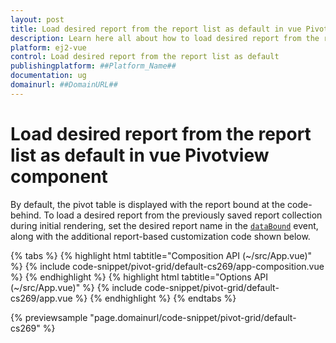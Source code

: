 ```yaml
---
layout: post
title: Load desired report from the report list as default in vue Pivotview component | Syncfusion
description: Learn here all about how to load desired report from the report list as default in Syncfusion vue Pivotview component of Syncfusion Essential JS 2 and more.
platform: ej2-vue
control: Load desired report from the report list as default 
publishingplatform: ##Platform_Name##
documentation: ug
domainurl: ##DomainURL##
---
```


<!-- markdownlint-disable MD009 -->

# Load desired report from the report list as default in vue Pivotview component

By default, the pivot table is displayed with the report bound at the code-behind. To load a desired report from the previously saved report collection during initial rendering, set the desired report name in the [`dataBound`](https://ej2.syncfusion.com/vue/documentation/api/pivotview/#databound) event, along with the additional report-based customization code shown below.

{% tabs %}
{% highlight html tabtitle="Composition API (~/src/App.vue)" %}
{% include code-snippet/pivot-grid/default-cs269/app-composition.vue %}
{% endhighlight %}
{% highlight html tabtitle="Options API (~/src/App.vue)" %}
{% include code-snippet/pivot-grid/default-cs269/app.vue %}
{% endhighlight %}
{% endtabs %}
        
{% previewsample "page.domainurl/code-snippet/pivot-grid/default-cs269" %}
